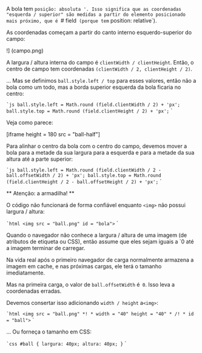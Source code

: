 A bola tem `posição: absoluta '. Isso significa que as coordenadas "esquerda / superior" são medidas a partir do elemento posicionado mais próximo, que é `# field` (porque tem` position: relative`).

As coordenadas começam a partir do canto interno esquerdo-superior do campo:

!] (campo.png)

A largura / altura interna do campo é `clientWidth / clientHeight`. Então, o centro de campo tem coordenadas `(clientWidth / 2, clientHeight / 2)`.

... Mas se definimos `ball.style.left / top` para esses valores, então não a bola como um todo, mas a borda superior esquerda da bola ficaria no centro:

`` `js
ball.style.left = Math.round (field.clientWidth / 2) + 'px';
ball.style.top = Math.round (field.clientHeight / 2) + 'px';
`` `

Veja como parece:

[iframe height = 180 src = "ball-half"]

Para alinhar o centro da bola com o centro do campo, devemos mover a bola para a metade da sua largura para a esquerda e para a metade da sua altura até a parte superior:

`` `js
ball.style.left = Math.round (field.clientWidth / 2 - ball.offsetWidth / 2) + 'px';
ball.style.top = Math.round (field.clientHeight / 2 - ball.offsetHeight / 2) + 'px';
`` `

** Atenção: a armadilha! **

O código não funcionará de forma confiável enquanto `<img>` não possui largura / altura:

`` `html
<img src = "ball.png" id = "bola">
`` `

Quando o navegador não conhece a largura / altura de uma imagem (de atributos de etiqueta ou CSS), então assume que eles sejam iguais a `0 até a imagem terminar de carregar.

Na vida real após o primeiro navegador de carga normalmente armazena a imagem em cache, e nas próximas cargas, ele terá o tamanho imediatamente.

Mas na primeira carga, o valor de `ball.offsetWidth` é` 0`. Isso leva a coordenadas erradas.

Devemos consertar isso adicionando `width / height` a` <img> `:

`` `html
<img src = "ball.png" *! * width = "40" height = "40" * /! * id = "ball">
`` `

... Ou forneça o tamanho em CSS:

`` `css
#ball {
largura: 40px;
altura: 40px;
}
`` `
